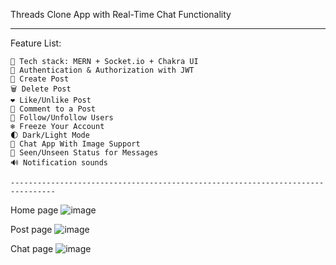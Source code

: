 Threads Clone App with Real-Time Chat Functionality

------------------------------------------------------------

Feature List:

    🌟 Tech stack: MERN + Socket.io + Chakra UI
    🎃 Authentication & Authorization with JWT
    📝 Create Post
    🗑️ Delete Post
    ❤️ Like/Unlike Post
    💬 Comment to a Post
    👥 Follow/Unfollow Users
    ❄️ Freeze Your Account
    🌓 Dark/Light Mode
    💬 Chat App With Image Support
    👀 Seen/Unseen Status for Messages
    🔊 Notification sounds

    --------------------------------------------------------------------------------

Home page
![image](https://github.com/user-attachments/assets/5785c167-5fae-4141-8768-70fcd498f620)

Post page
![image](https://github.com/user-attachments/assets/45366661-ccc6-4551-8a58-9def753cfbcf)

Chat page
![image](https://github.com/user-attachments/assets/7649880a-20c6-4436-bf37-4bd63739f429)



    



